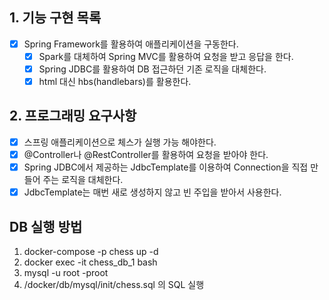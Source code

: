 ## 1. 기능 구현 목록
- [x] Spring Framework를 활용하여 애플리케이션을 구동한다.
  - [x] Spark를 대체하여 Spring MVC를 활용하여 요청을 받고 응답을 한다.
  - [x] Spring JDBC를 활용하여 DB 접근하던 기존 로직을 대체한다.
  - [x] html 대신 hbs(handlebars)를 활용한다.

## 2. 프로그래밍 요구사항
- [x] 스프링 애플리케이션으로 체스가 실행 가능 해야한다.
- [x] @Controller나 @RestController를 활용하여 요청을 받아야 한다.
- [x] Spring JDBC에서 제공하는 JdbcTemplate를 이용하여 Connection을 직접 만들어 주는 로직을 대체한다.
- [x] JdbcTemplate는 매번 새로 생성하지 않고 빈 주입을 받아서 사용한다.

## DB 실행 방법

1. docker-compose -p chess up -d
2. docker exec -it chess_db_1 bash
3. mysql -u root -proot
4. /docker/db/mysql/init/chess.sql 의 SQL 실행